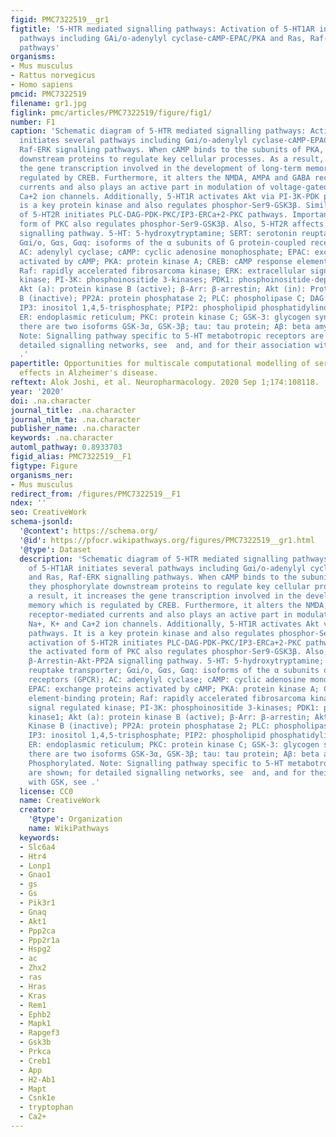 ```yaml
---
figid: PMC7322519__gr1
figtitle: '5-HTR mediated signalling pathways: Activation of 5-HT1AR initiates several
  pathways including GAi/o-adenylyl cyclase-cAMP-EPAC/PKA and Ras, Raf-ERK signalling
  pathways'
organisms:
- Mus musculus
- Rattus norvegicus
- Homo sapiens
pmcid: PMC7322519
filename: gr1.jpg
figlink: pmc/articles/PMC7322519/figure/fig1/
number: F1
caption: 'Schematic diagram of 5-HTR mediated signalling pathways: Activation of 5-HT1AR
  initiates several pathways including Gαi/o-adenylyl cyclase-cAMP-EPAC/PKA and Ras,
  Raf-ERK signalling pathways. When cAMP binds to the subunits of PKA, they phosphorylate
  downstream proteins to regulate key cellular processes. As a result, it increases
  the gene transcription involved in the development of long-term memory which is
  regulated by CREB. Furthermore, it alters the NMDA, AMPA and GABA receptor-mediated
  currents and also plays an active part in modulation of voltage-gated Na+, K+ and
  Ca+2 ion channels. Additionally, 5-HT1R activates Akt via PI-3K-PDK pathways. It
  is a key protein kinase and also regulates phosphor-Ser9-GSK3β. Similarly, activation
  of 5-HT2R initiates PLC-DAG-PDK-PKC/IP3-ERCa+2-PKC pathways. Importantly, the activated
  form of PKC also regulates phosphor-Ser9-GSK3β. Also, 5-HT2R affects β-Arrestin-Akt-PP2A
  signalling pathway. 5-HT: 5-hydroxytryptamine; SERT: serotonin reuptake transporter;
  Gαi/o, Gαs, Gαq: isoforms of the α subunits of G protein-coupled receptors (GPCR);
  AC: adenylyl cyclase; cAMP: cyclic adenosine monophosphate; EPAC: exchange proteins
  activated by cAMP; PKA: protein kinase A; CREB: cAMP response element-binding protein;
  Raf: rapidly accelerated fibrosarcoma kinase; ERK: extracellular signal regulated
  kinase; PI-3K: phosphoinositide 3-kinases; PDK1: phosphoinositide-dependent kinase1;
  Akt (a): protein kinase B (active); β-Arr: β-arrestin; Akt (in): Protein Kinase
  B (inactive); PP2A: protein phosphatase 2; PLC: phospholipase C; DAG: diacylglycerol;
  IP3: inositol 1,4,5-trisphosphate; PIP2: phospholipid phosphatidylinositol 4,5-bisphosphate;
  ER: endoplasmic reticulum; PKC: protein kinase C; GSK-3: glycogen synthase kinase-3,
  there are two isoforms GSK-3α, GSK-3β; tau: tau protein; Aβ: beta amyloid; P: Phosphorylated.
  Note: Signalling pathway specific to 5-HT metabotropic receptors are shown; for
  detailed signalling networks, see  and, and for their association with GSK, see
  .'
papertitle: Opportunities for multiscale computational modelling of serotonergic drug
  effects in Alzheimer's disease.
reftext: Alok Joshi, et al. Neuropharmacology. 2020 Sep 1;174:108118.
year: '2020'
doi: .na.character
journal_title: .na.character
journal_nlm_ta: .na.character
publisher_name: .na.character
keywords: .na.character
automl_pathway: 0.8933703
figid_alias: PMC7322519__F1
figtype: Figure
organisms_ner:
- Mus musculus
redirect_from: /figures/PMC7322519__F1
ndex: ''
seo: CreativeWork
schema-jsonld:
  '@context': https://schema.org/
  '@id': https://pfocr.wikipathways.org/figures/PMC7322519__gr1.html
  '@type': Dataset
  description: 'Schematic diagram of 5-HTR mediated signalling pathways: Activation
    of 5-HT1AR initiates several pathways including Gαi/o-adenylyl cyclase-cAMP-EPAC/PKA
    and Ras, Raf-ERK signalling pathways. When cAMP binds to the subunits of PKA,
    they phosphorylate downstream proteins to regulate key cellular processes. As
    a result, it increases the gene transcription involved in the development of long-term
    memory which is regulated by CREB. Furthermore, it alters the NMDA, AMPA and GABA
    receptor-mediated currents and also plays an active part in modulation of voltage-gated
    Na+, K+ and Ca+2 ion channels. Additionally, 5-HT1R activates Akt via PI-3K-PDK
    pathways. It is a key protein kinase and also regulates phosphor-Ser9-GSK3β. Similarly,
    activation of 5-HT2R initiates PLC-DAG-PDK-PKC/IP3-ERCa+2-PKC pathways. Importantly,
    the activated form of PKC also regulates phosphor-Ser9-GSK3β. Also, 5-HT2R affects
    β-Arrestin-Akt-PP2A signalling pathway. 5-HT: 5-hydroxytryptamine; SERT: serotonin
    reuptake transporter; Gαi/o, Gαs, Gαq: isoforms of the α subunits of G protein-coupled
    receptors (GPCR); AC: adenylyl cyclase; cAMP: cyclic adenosine monophosphate;
    EPAC: exchange proteins activated by cAMP; PKA: protein kinase A; CREB: cAMP response
    element-binding protein; Raf: rapidly accelerated fibrosarcoma kinase; ERK: extracellular
    signal regulated kinase; PI-3K: phosphoinositide 3-kinases; PDK1: phosphoinositide-dependent
    kinase1; Akt (a): protein kinase B (active); β-Arr: β-arrestin; Akt (in): Protein
    Kinase B (inactive); PP2A: protein phosphatase 2; PLC: phospholipase C; DAG: diacylglycerol;
    IP3: inositol 1,4,5-trisphosphate; PIP2: phospholipid phosphatidylinositol 4,5-bisphosphate;
    ER: endoplasmic reticulum; PKC: protein kinase C; GSK-3: glycogen synthase kinase-3,
    there are two isoforms GSK-3α, GSK-3β; tau: tau protein; Aβ: beta amyloid; P:
    Phosphorylated. Note: Signalling pathway specific to 5-HT metabotropic receptors
    are shown; for detailed signalling networks, see  and, and for their association
    with GSK, see .'
  license: CC0
  name: CreativeWork
  creator:
    '@type': Organization
    name: WikiPathways
  keywords:
  - Slc6a4
  - Htr4
  - Lonp1
  - Gnao1
  - gs
  - Gs
  - Pik3r1
  - Gnaq
  - Akt1
  - Ppp2ca
  - Ppp2r1a
  - Hspg2
  - ac
  - Zhx2
  - ras
  - Hras
  - Kras
  - Rem1
  - Ephb2
  - Mapk1
  - Rapgef3
  - Gsk3b
  - Prkca
  - Creb1
  - App
  - H2-Ab1
  - Mapt
  - Csnk1e
  - tryptophan
  - Ca2+
---
```


